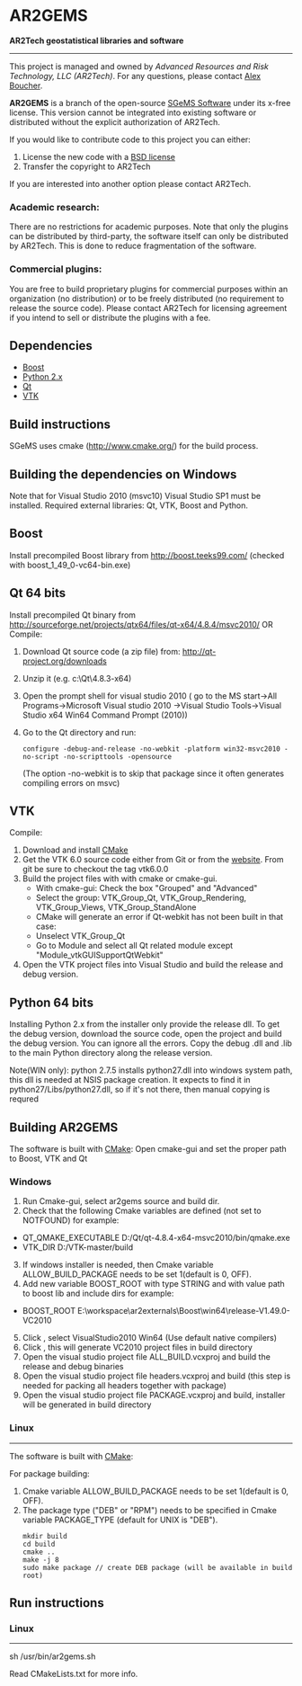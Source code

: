 AR2GEMS
=======

__AR2Tech geostatistical libraries and software__

-------------------------------------------------

This project is managed and owned by _Advanced Resources and Risk Technology, LLC (AR2Tech)_.
For any questions, please contact [Alex Boucher](aboucher@ar2tech.com).

__AR2GEMS__ is a branch of the open-source [SGeMS Software][1] under its x-free license.
This version cannot be integrated into existing software or distributed without
the explicit authorization of AR2Tech.

If you would like to contribute code to this project you can either:

1. License the new code with a [BSD license][2]
2. Transfer the copyright to AR2Tech

If you are interested into another option please contact AR2Tech.

### Academic research:

There are no restrictions for academic purposes.  Note that only the plugins can be
distributed by third-party, the software itself can only be distributed by AR2Tech.
This is done to reduce fragmentation of the software.

### Commercial plugins:

You are free to build proprietary plugins for commercial purposes within an organization
(no distribution) or to be freely distributed (no requirement to release the source code).
Please contact AR2Tech for licensing agreement if you intend to sell or distribute the
plugins with a fee.

Dependencies
------------

* [Boost](http://www.boost.org/)
* [Python 2.x](http://www.python.org/)
* [Qt](http://qt-project.org/)
* [VTK](http://www.vtk.org/)

Build instructions
------------------

SGeMS uses cmake (http://www.cmake.org/) for the build process.  


Building the dependencies on Windows
--------------------------------------------------

Note that for Visual Studio 2010 (msvc10) Visual Studio SP1 must be installed.
Required external libraries: Qt, VTK, Boost and Python.

Boost
--------------------
Install precompiled Boost library from http://boost.teeks99.com/ (checked with boost_1_49_0-vc64-bin.exe)

Qt 64 bits
--------------------
Install precompiled Qt binary from http://sourceforge.net/projects/qtx64/files/qt-x64/4.8.4/msvc2010/
OR
Compile:
1. Download Qt source code (a zip file) from: http://qt-project.org/downloads
2. Unzip it (e.g. c:\Qt\4.8.3-x64)
3. Open the prompt shell for visual studio 2010 (
   go to the MS start->All Programs->Microsoft Visual studio 2010
   ->Visual Studio Tools->Visual Studio x64 Win64 Command Prompt (2010))
4. Go to the Qt directory and run:

   ```
   configure -debug-and-release -no-webkit -platform win32-msvc2010 -no-script -no-scripttools -opensource
   ```
   (The option -no-webkit is to skip that package since it often generates compiling errors on msvc)

VTK
-------------
Compile:
1. Download and install [CMake][3]
2. Get the VTK 6.0 source code either from Git or from the [website](http://vtk.org/VTK/resources/software.html).
   From git be sure to checkout the tag vtk6.0.0 
3. Build the project files with with cmake or cmake-gui.  
   * With cmake-gui: Check the box "Grouped" and "Advanced"
   * Select the group: VTK_Group_Qt, VTK_Group_Rendering, VTK_Group_Views, VTK_Group_StandAlone
   * CMake will generate an error if Qt-webkit has not been built in that case: 
    - Unselect VTK_Group_Qt
    - Go to Module and select all Qt related module except "Module_vtkGUISupportQtWebkit"
4. Open the VTK project files into Visual Studio and build the release and debug version.

Python 64 bits
------------------------

Installing Python 2.x from the installer only provide the release dll.  To get the
debug version, download the source code, open the project and build the debug version.
You can ignore all the errors.  Copy the debug .dll and .lib to the main Python
directory along the release version.

Note(WIN only): python 2.7.5 installs python27.dll into windows system path, this dll is needed at NSIS package creation. It expects to find it in python27/Libs/python27.dll, so if it's not there, then manual copying is requred

Building AR2GEMS
----------------

The software is built with [CMake][3]:
Open cmake-gui and set the proper path to Boost, VTK and Qt


### Windows

1. Run Cmake-gui, select ar2gems source and build dir.
2. Check that the following Cmake variables are defined (not set to NOTFOUND)
for example:
- QT_QMAKE_EXECUTABLE D:/Qt/qt-4.8.4-x64-msvc2010/bin/qmake.exe
- VTK_DIR D:/VTK-master/build
3. If windows installer is needed, then Cmake variable ALLOW_BUILD_PACKAGE needs to be set 1(default is 0, OFF).
4. Add new variable BOOST_ROOT with type STRING and with value path to boost lib and include dirs
for example:
- BOOST_ROOT E:\workspace\ar2externals\Boost\win64\release-V1.49.0-VC2010
5. Click <configure>, select VisualStudio2010 Win64 (Use default native compilers)
6. Click <generate>, this will generate VC2010 project files in build directory
7. Open the visual studio project file ALL_BUILD.vcxproj and build the release and debug binaries
8. Open the visual studio project file headers.vcxproj and build (this step is needed for packing all headers together with package)
9. Open the visual studio project file PACKAGE.vcxproj and build, installer will be generated in build directory


### Linux
----------------
The software is built with [CMake][3]:

For package building:
1. Cmake variable ALLOW_BUILD_PACKAGE needs to be set 1(default is 0, OFF).
2. The package type ("DEB" or "RPM") needs to be specified in Cmake variable PACKAGE_TYPE (default for UNIX is "DEB").
   ```
   mkdir build
   cd build
   cmake ..
   make -j 8
   sudo make package // create DEB package (will be available in build root)
   ```

Run instructions
------------------

### Linux
----------------
sh /usr/bin/ar2gems.sh
   
Read CMakeLists.txt for more info.

[1]: http://sgems.sourceforge.net/
[2]: http://en.wikipedia.org/wiki/BSD_licenses/
[3]: http://www.cmake.org/
